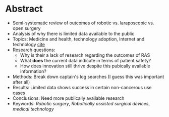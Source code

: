 # Abstract

- Semi-systematic review of outcomes of robotic vs. laraposcopic vs. open surgery
- Analysis of why there is limited data available to the public 
- Topics: Medicine and health, technology adoption, Internet and technology [cite](https://www.pewresearch.org/topics/)
- Research questions:
    - Why is their a lack of research regarding the outcomes of RAS
    - What **does** the current data indicate in terms of patient safety?
    - How does innovation still thrive despite this pubically available information?
- Methods: Break down captain's log searches (I guess this was important after all)
- Results: Limited data shows success in certain non-cancerous use cases
- Conclusions: Need more publically available research 
- Keywords: *Robotic surgery*, *Robotically assisted surgical devices*, *medical technology*
